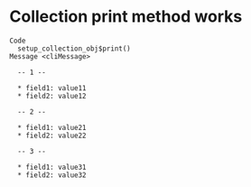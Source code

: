 # Collection print method works

    Code
      setup_collection_obj$print()
    Message <cliMessage>
      
      -- 1 --
      
      * field1: value11
      * field2: value12
      
      -- 2 --
      
      * field1: value21
      * field2: value22
      
      -- 3 --
      
      * field1: value31
      * field2: value32

